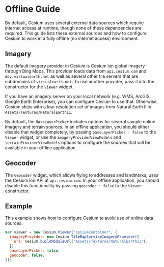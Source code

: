# Offline Guide

By default, Cesium uses several external data sources which require internet access at runtime, though none of these dependencies are required. This guide lists these external sources and how to configure Cesium to work in a fully offline (no internet access) environment.

## Imagery

The default imagery provider in Cesium is Cesium ion global imagery through Bing Maps. This provider loads data from `api.cesium.com` and `dev.virtualearth.net` as well as several other tile servers that are subdomains of `virtualearth.net`. To use another provider, pass it into the constructor for the `Viewer` widget.

If you have an imagery server on your local network (e.g. WMS, ArcGIS, Google Earth Enterprise), you can configure Cesium to use that. Otherwise, Cesium ships with a low-resolution set of images from Natural Earth II in `Assets/Textures/NaturalEarthII`.

By default, the `BaseLayerPicker` includes options for several sample online imagery and terrain sources. In an offline application, you should either disable that widget completely, by passing `baseLayerPicker : false` to the `Viewer` widget, or use the `imageryProviderViewModels` and `terrainProviderViewModels` options to configure the sources that will be available in your offline application.

## Geocoder

The `Geocoder` widget, which allows flying to addresses and landmarks, uses the Cesium ion API at `api.cesium.com`. In your offline application, you should disable this functionality by passing `geocoder : false` to the `Viewer` constructor.

## Example

This example shows how to configure Cesium to avoid use of online data sources.

```javascript
var viewer = new Cesium.Viewer("cesiumContainer", {
  imageryProvider: new Cesium.TileMapServiceImageryProvider({
    url: Cesium.buildModuleUrl("Assets/Textures/NaturalEarthII"),
  }),
  baseLayerPicker: false,
  geocoder: false,
});
```
